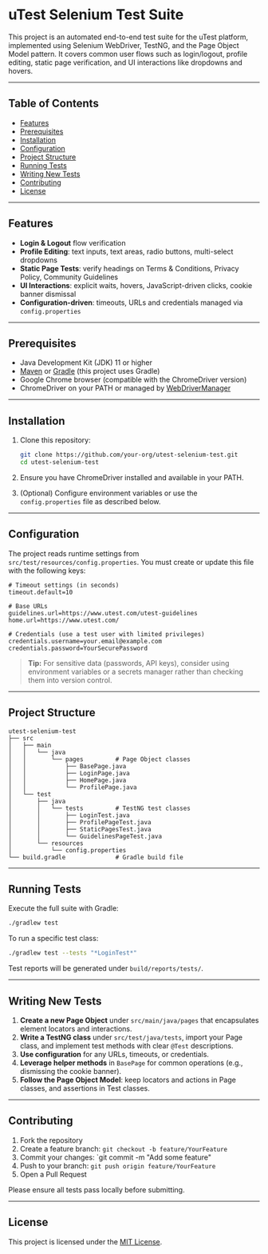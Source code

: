 # uTest Selenium Test Suite

This project is an automated end-to-end test suite for the uTest platform, implemented using Selenium WebDriver, TestNG, and the Page Object Model pattern. It covers common user flows such as login/logout, profile editing, static page verification, and UI interactions like dropdowns and hovers.

---

## Table of Contents

* [Features](#features)
* [Prerequisites](#prerequisites)
* [Installation](#installation)
* [Configuration](#configuration)
* [Project Structure](#project-structure)
* [Running Tests](#running-tests)
* [Writing New Tests](#writing-new-tests)
* [Contributing](#contributing)
* [License](#license)

---

## Features

* **Login & Logout** flow verification
* **Profile Editing**: text inputs, text areas, radio buttons, multi-select dropdowns
* **Static Page Tests**: verify headings on Terms & Conditions, Privacy Policy, Community Guidelines
* **UI Interactions**: explicit waits, hovers, JavaScript-driven clicks, cookie banner dismissal
* **Configuration-driven**: timeouts, URLs and credentials managed via `config.properties`

---

## Prerequisites

* Java Development Kit (JDK) 11 or higher
* [Maven](https://maven.apache.org/) or [Gradle](https://gradle.org/) (this project uses Gradle)
* Google Chrome browser (compatible with the ChromeDriver version)
* ChromeDriver on your PATH or managed by [WebDriverManager](https://github.com/bonigarcia/webdrivermanager)

---

## Installation

1. Clone this repository:

   ```bash
   git clone https://github.com/your-org/utest-selenium-test.git
   cd utest-selenium-test
   ```

2. Ensure you have ChromeDriver installed and available in your PATH.

3. (Optional) Configure environment variables or use the `config.properties` file as described below.

---

## Configuration

The project reads runtime settings from `src/test/resources/config.properties`. You must create or update this file with the following keys:

```properties
# Timeout settings (in seconds)
timeout.default=10

# Base URLs
guidelines.url=https://www.utest.com/utest-guidelines
home.url=https://www.utest.com/

# Credentials (use a test user with limited privileges)
credentials.username=your.email@example.com
credentials.password=YourSecurePassword
```

> **Tip:** For sensitive data (passwords, API keys), consider using environment variables or a secrets manager rather than checking them into version control.

---

## Project Structure

```
utest-selenium-test
├── src
│   ├── main
│   │   └── java
│   │       └── pages         # Page Object classes
│   │           ├── BasePage.java
│   │           ├── LoginPage.java
│   │           ├── HomePage.java
│   │           └── ProfilePage.java
│   └── test
│       ├── java
│       │   └── tests         # TestNG test classes
│       │       ├── LoginTest.java
│       │       ├── ProfilePageTest.java
│       │       ├── StaticPagesTest.java
│       │       └── GuidelinesPageTest.java
│       └── resources
│           └── config.properties
└── build.gradle              # Gradle build file
```

---

## Running Tests

Execute the full suite with Gradle:

```bash
./gradlew test
```

To run a specific test class:

```bash
./gradlew test --tests "*LoginTest*"
```

Test reports will be generated under `build/reports/tests/`.

---

## Writing New Tests

1. **Create a new Page Object** under `src/main/java/pages` that encapsulates element locators and interactions.
2. **Write a TestNG class** under `src/test/java/tests`, import your Page class, and implement test methods with clear `@Test` descriptions.
3. **Use configuration** for any URLs, timeouts, or credentials.
4. **Leverage helper methods** in `BasePage` for common operations (e.g., dismissing the cookie banner).
5. **Follow the Page Object Model**: keep locators and actions in Page classes, and assertions in Test classes.

---

## Contributing

1. Fork the repository
2. Create a feature branch: `git checkout -b feature/YourFeature`
3. Commit your changes: \`git commit -m "Add some feature"
4. Push to your branch: `git push origin feature/YourFeature`
5. Open a Pull Request

Please ensure all tests pass locally before submitting.

---

## License

This project is licensed under the [MIT License](LICENSE).
